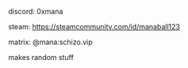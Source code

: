 discord: 0xmana

steam: https://steamcommunity.com/id/manaball123

matrix: @mana:schizo.vip

makes random stuff

